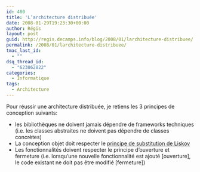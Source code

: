```yaml
---
id: 480
title: 'L’architecture distribuée'
date: 2008-01-29T19:23:30+00:00
author: Régis
layout: post
guid: http://regis.decamps.info/blog/2008/01/larchitecture-distribuee/
permalink: /2008/01/larchitecture-distribuee/
tmac_last_id:
  - ""
dsq_thread_id:
  - "623862822"
categories:
  - Informatique
tags:
  - Architecture
---
```

Pour réussir une architecture distribuée, je retiens les 3 principes de conception suivants:

  * les bibliothèques ne doivent jamais dépendre de frameworks techniques (i.e. les classes abstraites ne doivent pas dépendre de classes concrètes)
  * La conception objet doit respecter le [principe de substitution de Liskov](http://blog.emmanueldeloget.com/index.php/2006/10/12/18-le-principe-de-substitution-de-liskov)
  * Les fonctionnalités doivent respecter le principe d’ouverture et fermeture (i.e. lorsqu’une nouvelle fonctionnalité est ajouté [ouverture], le code existant ne doit pas être modifié [fermeture])
